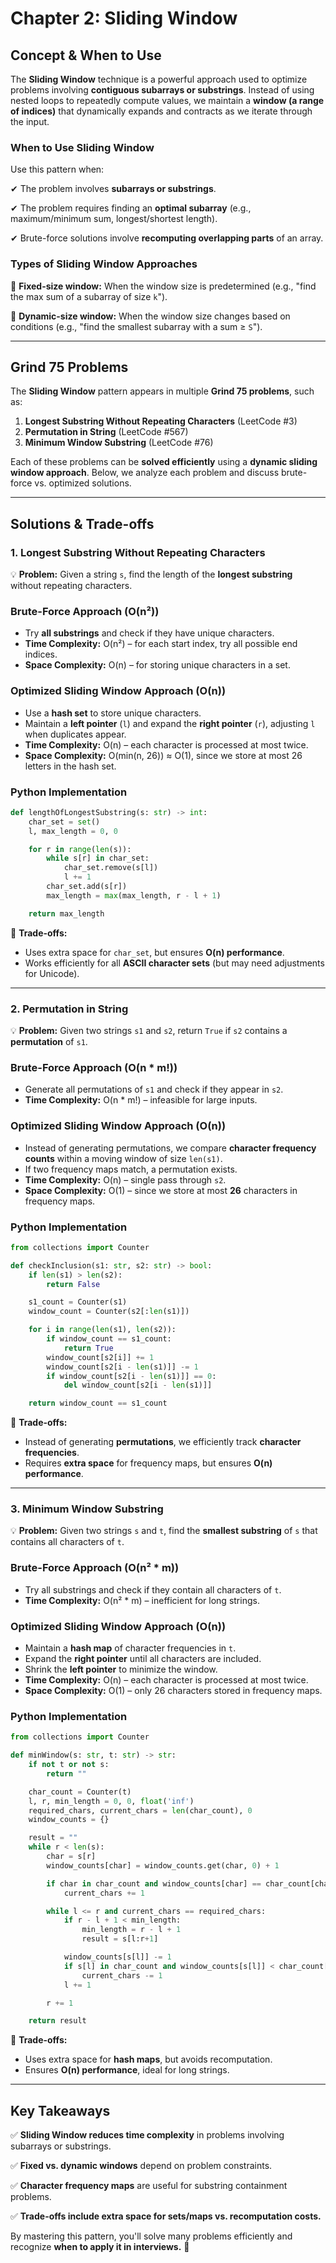 # **Chapter 2: Sliding Window**

## **Concept & When to Use**

The **Sliding Window** technique is a powerful approach used to optimize problems involving **contiguous subarrays or substrings**. Instead of using nested loops to repeatedly compute values, we maintain a **window (a range of indices)** that dynamically expands and contracts as we iterate through the input.

### **When to Use Sliding Window**

Use this pattern when:

✔ The problem involves **subarrays or substrings**.

✔ The problem requires finding an **optimal subarray** (e.g., maximum/minimum sum, longest/shortest length).

✔ Brute-force solutions involve **recomputing overlapping parts** of an array.

### **Types of Sliding Window Approaches**

🔹 **Fixed-size window:** When the window size is predetermined (e.g., "find the max sum of a subarray of size `k`").

🔹 **Dynamic-size window:** When the window size changes based on conditions (e.g., "find the smallest subarray with a sum ≥ `S`").

---

## **Grind 75 Problems**

The **Sliding Window** pattern appears in multiple **Grind 75 problems**, such as:

1. **Longest Substring Without Repeating Characters** (LeetCode #3)
2. **Permutation in String** (LeetCode #567)
3. **Minimum Window Substring** (LeetCode #76)

Each of these problems can be **solved efficiently** using a **dynamic sliding window approach**. Below, we analyze each problem and discuss brute-force vs. optimized solutions.

---

## **Solutions & Trade-offs**

### **1. Longest Substring Without Repeating Characters**

💡 **Problem:** Given a string `s`, find the length of the **longest substring** without repeating characters.

### **Brute-Force Approach** (O(n²))

- Try **all substrings** and check if they have unique characters.
- **Time Complexity:** O(n²) – for each start index, try all possible end indices.
- **Space Complexity:** O(n) – for storing unique characters in a set.

### **Optimized Sliding Window Approach** (O(n))

- Use a **hash set** to store unique characters.
- Maintain a **left pointer** (`l`) and expand the **right pointer** (`r`), adjusting `l` when duplicates appear.
- **Time Complexity:** O(n) – each character is processed at most twice.
- **Space Complexity:** O(min(n, 26)) ≈ O(1), since we store at most 26 letters in the hash set.

### **Python Implementation**

```python
def lengthOfLongestSubstring(s: str) -> int:
    char_set = set()
    l, max_length = 0, 0

    for r in range(len(s)):
        while s[r] in char_set:
            char_set.remove(s[l])
            l += 1
        char_set.add(s[r])
        max_length = max(max_length, r - l + 1)

    return max_length
```

🚀 **Trade-offs:**

- Uses extra space for `char_set`, but ensures **O(n) performance**.
- Works efficiently for all **ASCII character sets** (but may need adjustments for Unicode).

---

### **2. Permutation in String**

💡 **Problem:** Given two strings `s1` and `s2`, return `True` if `s2` contains a **permutation** of `s1`.

### **Brute-Force Approach** (O(n \* m!))

- Generate all permutations of `s1` and check if they appear in `s2`.
- **Time Complexity:** O(n \* m!) – infeasible for large inputs.

### **Optimized Sliding Window Approach** (O(n))

- Instead of generating permutations, we compare **character frequency counts** within a moving window of size `len(s1)`.
- If two frequency maps match, a permutation exists.
- **Time Complexity:** O(n) – single pass through `s2`.
- **Space Complexity:** O(1) – since we store at most **26** characters in frequency maps.

### **Python Implementation**

```python
from collections import Counter

def checkInclusion(s1: str, s2: str) -> bool:
    if len(s1) > len(s2):
        return False

    s1_count = Counter(s1)
    window_count = Counter(s2[:len(s1)])

    for i in range(len(s1), len(s2)):
        if window_count == s1_count:
            return True
        window_count[s2[i]] += 1
        window_count[s2[i - len(s1)]] -= 1
        if window_count[s2[i - len(s1)]] == 0:
            del window_count[s2[i - len(s1)]]

    return window_count == s1_count
```

🚀 **Trade-offs:**

- Instead of generating **permutations**, we efficiently track **character frequencies**.
- Requires **extra space** for frequency maps, but ensures **O(n) performance**.

---

### **3. Minimum Window Substring**

💡 **Problem:** Given two strings `s` and `t`, find the **smallest substring** of `s` that contains all characters of `t`.

### **Brute-Force Approach** (O(n² \* m))

- Try all substrings and check if they contain all characters of `t`.
- **Time Complexity:** O(n² \* m) – inefficient for long strings.

### **Optimized Sliding Window Approach** (O(n))

- Maintain a **hash map** of character frequencies in `t`.
- Expand the **right pointer** until all characters are included.
- Shrink the **left pointer** to minimize the window.
- **Time Complexity:** O(n) – each character is processed at most twice.
- **Space Complexity:** O(1) – only 26 characters stored in frequency maps.

### **Python Implementation**

```python
from collections import Counter

def minWindow(s: str, t: str) -> str:
    if not t or not s:
        return ""

    char_count = Counter(t)
    l, r, min_length = 0, 0, float('inf')
    required_chars, current_chars = len(char_count), 0
    window_counts = {}

    result = ""
    while r < len(s):
        char = s[r]
        window_counts[char] = window_counts.get(char, 0) + 1

        if char in char_count and window_counts[char] == char_count[char]:
            current_chars += 1

        while l <= r and current_chars == required_chars:
            if r - l + 1 < min_length:
                min_length = r - l + 1
                result = s[l:r+1]

            window_counts[s[l]] -= 1
            if s[l] in char_count and window_counts[s[l]] < char_count[s[l]]:
                current_chars -= 1
            l += 1

        r += 1

    return result
```

🚀 **Trade-offs:**

- Uses extra space for **hash maps**, but avoids recomputation.
- Ensures **O(n) performance**, ideal for long strings.

---

## **Key Takeaways**

✅ **Sliding Window reduces time complexity** in problems involving subarrays or substrings.

✅ **Fixed vs. dynamic windows** depend on problem constraints.

✅ **Character frequency maps** are useful for substring containment problems.

✅ **Trade-offs include extra space for sets/maps vs. recomputation costs.**

By mastering this pattern, you'll solve many problems efficiently and recognize **when to apply it in interviews.** 🚀

